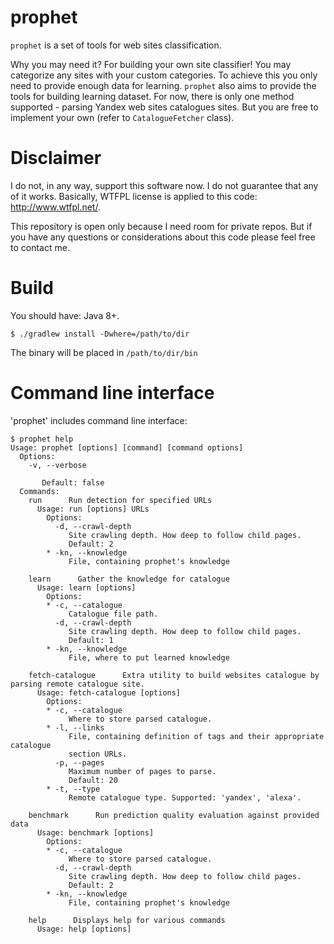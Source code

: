 prophet
=======

`prophet` is a set of tools for web sites classification.

Why you may need it? For building your own site classifier! You may categorize any sites with your custom categories. To achieve this you only need to provide enough data for learning.
`prophet` also aims to provide the tools for building learning dataset. For now, there is only one method supported - parsing Yandex web sites catalogues sites. But you are free to implement your own (refer to `CatalogueFetcher` class).

Disclaimer
==========

I do not, in any way, support this software now. I do not guarantee that any of it works. Basically, WTFPL license is applied to this code: http://www.wtfpl.net/.

This repository is open only because I need room for private repos. But if you have any questions or considerations about this code please feel free to contact me.

Build
=====

You should have: Java 8+.

```Shell
$ ./gradlew install -Dwhere=/path/to/dir
```

The binary will be placed in `/path/to/dir/bin`

Command line interface
======================

'prophet' includes command line interface:

```Shell
$ prophet help
Usage: prophet [options] [command] [command options]
  Options:
    -v, --verbose
       
       Default: false
  Commands:
    run      Run detection for specified URLs
      Usage: run [options] URLs
        Options:
          -d, --crawl-depth
             Site crawling depth. How deep to follow child pages.
             Default: 2
        * -kn, --knowledge
             File, containing prophet's knowledge

    learn      Gather the knowledge for catalogue
      Usage: learn [options]
        Options:
        * -c, --catalogue
             Catalogue file path.
          -d, --crawl-depth
             Site crawling depth. How deep to follow child pages.
             Default: 1
        * -kn, --knowledge
             File, where to put learned knowledge

    fetch-catalogue      Extra utility to build websites catalogue by parsing remote catalogue site.
      Usage: fetch-catalogue [options]
        Options:
        * -c, --catalogue
             Where to store parsed catalogue.
        * -l, --links
             File, containing definition of tags and their appropriate catalogue
             section URLs.
          -p, --pages
             Maximum number of pages to parse.
             Default: 20
        * -t, --type
             Remote catalogue type. Supported: 'yandex', 'alexa'.

    benchmark      Run prediction quality evaluation against provided data
      Usage: benchmark [options]
        Options:
        * -c, --catalogue
             Where to store parsed catalogue.
          -d, --crawl-depth
             Site crawling depth. How deep to follow child pages.
             Default: 2
        * -kn, --knowledge
             File, containing prophet's knowledge

    help      Displays help for various commands
      Usage: help [options]
```
